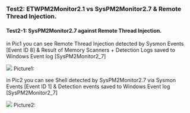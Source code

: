 ### Test2: ETWPM2Monitor2.1 vs SysPM2Monitor2.7 & Remote Thread Injection.

#### Test2-1: SysPM2Monitor2.7 against Remote Thread Injection.
in Pic1 you can see Remote Thread Injection detected by Sysmon Events [Event ID 8] & Result of Memory Scanners + Detection Logs saved to Windows Event log [SysPM2Monitor2_7]

   ![](https://github.com/DamonMohammadbagher/ETWProcessMon2/blob/main/ETWPM2Monitor2.1_vs_SysPM2Monitor2.7/Pictures/4-2.png)
       Picture1:
       
in Pic2 you can see Shell detected by SysPM2Monitor2.7 via Sysmon Events [Event ID 1] & Detection events saved to Windows Event log [SysPM2Monitor2_7]

   ![](https://github.com/DamonMohammadbagher/ETWProcessMon2/blob/main/ETWPM2Monitor2.1_vs_SysPM2Monitor2.7/Pictures/4-1.png)
       Picture2:

